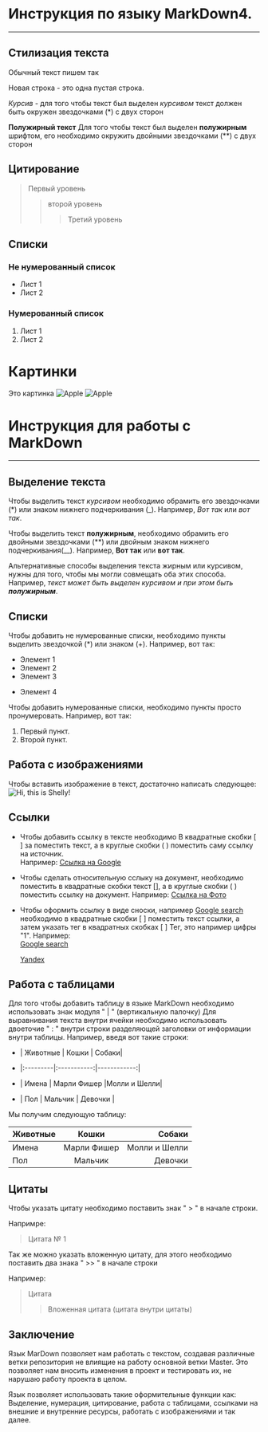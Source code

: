 # Инструкция по языку MarkDown4. 

****

## Стилизация текста
Обычный текст пишем так

Новая строка - это одна пустая строка.

*Курсив*  - для того чтобы текст был выделен *курсивом* текст должен быть окружен звездочками (*) с двух сторон


**Полужирный текст**
Для того чтобы текст был выделен **полужирным** шрифтом, его необходимо окружить двойными звездочками (**) с двух сторон


## Цитирование
> Первый уровень
>> второй уровень 
>>> Третий уровень


## Списки

### Не нумерованный список
* Лист 1 
* Лист 2

### Нумерованный список
1. Лист 1
2. Лист 2

# Картинки
Это картинка
![Apple](orange.jpg)
![Apple](apple.jpg)

# Инструкция для работы с MarkDown
****

## Выделение текста

Чтобы выделить текст *курсивом* необходимо обрамить его звездочками (*) или знаком нижнего подчеркивания (_). Например, *Вот так* или _вот так_.

Чтобы выделить текст **полужирным**, необходимо обрамить его двойными звездочками (**) или двойным знаком нижнего подчеркивания(__). Например, **Вот так** или __вот так__.

Альтернативные способы выделения текста жирным или курсивом, нужны для того, чтобы мы могли совмещать оба этих способа. Например, _текст может быть выделен курсивом и при этом быть **полужирным**_.

## Списки


Чтобы добавить не нумерованные списки, необходимо пункты выделить звездочкой (*) или знаком (+). Например, вот так: 
* Элемент 1
* Элемент 2
* Элемент 3
+ Элемент 4

Чтобы добавить нумерованные списки, необходимо пункты просто пронумеровать. Например, вот так: 
1. Первый пункт. 
2. Второй пункт. 



## Работа с изображениями

Чтобы вставить изображение в текст, достаточно написать следующее: 
![Hi, this is Shelly!](shely.jpg)



## Ссылки

* Чтобы добавить ссылку в тексте необходимо В квадратные скобки [ ] за поместить текст, а в круглые скобки ( ) поместить саму ссылку на источник.  
Например: [Ссылка на Google](https://www.google.ru/) 


* Чтобы сделать относительную сслыку на документ, необходимо поместить в квадратные скобки текст [], а в круглые скобки ( ) поместить ссылку на документ.
Например: 
[Ссылка на Фото](//shely.jpg)


* Чтобы оформить ссылку в виде сноски, например [Google search][1]  необходимо в квадратные скобки [ ] поместить текст ссылки, а затем указать тег в квадратных скобках [ ] Тег, это например цифры "1".  Например:  
 [Google search][1] 
 
  [Yandex][2]

[1]:https://www.google.ru/ "Google"
[2]:https://www.ya.ru/ "Yandex.ru"


## Работа с таблицами

Для того чтобы добавить таблицу в языке MarkDown необходимо использовать знак модуля " | " (вертикальную палочку) 
Для выравнивания текста внутри ячейки необходимо использовать двоеточие " : " внутри строки разделяющей заголовки от информации внутри таблицы.
Например, введя вот такие строки:

* | Животные | Кошки       |       Собаки|

* |:---------|:-----------:|------------:|

* |  Имена   | Марли Фишер |Молли и Шелли|

* | Пол      | Мальчик     | Девочки     |

Мы получим следующую таблицу: 

| Животные | Кошки       |       Собаки|
|:---------|:-----------:|------------:|
|  Имена   | Марли Фишер |Молли и Шелли|
| Пол      | Мальчик     | Девочки     |




## Цитаты 

Чтобы указать цитату необходимо поставить знак " > " в начале строки. 

Напримре: 
> Цитата № 1

Так же можно указать вложенную цитату, для этого необходимо поставить два знака " >> " в начале строки 

Например: 
> Цитата
>> Вложенная цитата (цитата внутри цитаты)


## Заключение

Язык MarDown позволяет нам работать с текстом, создавая различные ветки репозитория не влиящие на работу основной ветки Master. Это позволяет нам вносить изменения в проект и тестировать их, не нарушаю работу проекта в целом. 

Язык позволяет использовать такие оформительные функции как: Выделение, нумерация, цитирование, работа с таблицами, ссылками на внешние и внутренние ресурсы, работать с изображениями и так далее. 


